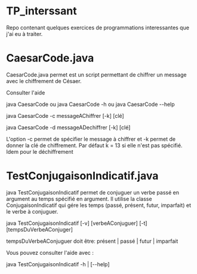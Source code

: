 # TP_interssant
Repo contenant quelques exercices de programmations interessantes que j'ai eu à traiter.

# CaesarCode.java

CaesarCode.java permet est un script permettant de chiffrer un message avec le chiffrement de Césaer.

Consulter l'aide

java CaesarCode ou java CaesarCode -h ou java CaesarCode --help

java CaesarCode -c messageAChiffrer [-k] [clé]
  
java CaesarCode -d messageADechiffrer [-k] [clé]

L'option -c permet de spécifier le message à chiffrer et -k permet de donner la clé de chiffrement. Par défaut k = 13 si elle n'est pas spécifié. Idem pour le déchiffrement

# TestConjugaisonIndicatif.java

java TestConjugaisonIndicatif permet de conjuguer un verbe passé en argument au temps spécifié en argument.
Il utilise la classe ConjugaisonIndicatif qui gére les temps (passé, présent, futur, imparfait) et le verbe à conjuguer.

java TestConjugaisonIndicatif [-v] [verbeAConjuguer] [-t] [tempsDuVerbeAConjuger]

tempsDuVerbeAConjuguer doit être: présent | passé | futur | imparfait

Vous pouvez consulter l'aide avec :

java TestConjugaisonIndicatif -h | [--help]
